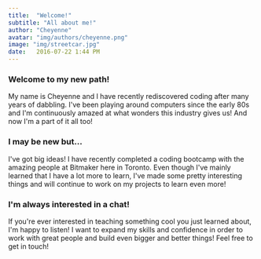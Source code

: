 ```yaml
---
title:  "Welcome!"
subtitle: "All about me!"
author: "Cheyenne"
avatar: "img/authors/cheyenne.png"
image: "img/streetcar.jpg"
date:   2016-07-22 1:44 PM
---
```


### Welcome to my new path!

My name is Cheyenne and I have recently rediscovered coding after many years of dabbling. I've been playing around computers since the early 80s and I'm continuously amazed at what wonders this industry gives us! And now I'm a part of it all too!

### I may be new but...

I've got big ideas! I have recently completed a coding bootcamp with the amazing people at Bitmaker here in Toronto. Even though I've mainly learned that I have a lot more to learn, I've made some pretty interesting things and will continue to work on my projects to learn even more!

### I'm always interested in a chat!

If you're ever interested in teaching something cool you just learned about, I'm happy to listen! I want to expand my skills and confidence in order to work with great people and build even bigger and better things! Feel free to get in touch!
